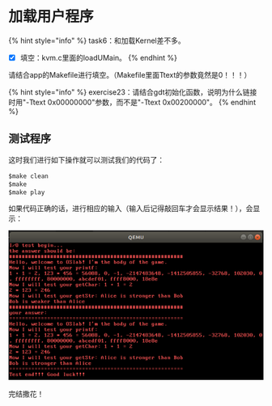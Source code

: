 # 加载用户程序

{% hint style="info" %}
task6：和加载Kernel差不多。

* [x] 填空：kvm.c里面的loadUMain。
{% endhint %}

请结合app的Makefile进行填空。（Makefile里面Ttext的参数竟然是0！！！）

{% hint style="info" %}
exercise23：请结合gdt初始化函数，说明为什么链接时用"-Ttext 0x00000000"参数，而不是"-Ttext 0x00200000"。
{% endhint %}

## 测试程序

这时我们进行如下操作就可以测试我们的代码了：

```
$make clean
$make
$make play
```

如果代码正确的话，进行相应的输入（输入后记得敲回车才会显示结果！），会显示：

![](../../.gitbook/assets/final.png)

完结撒花！
